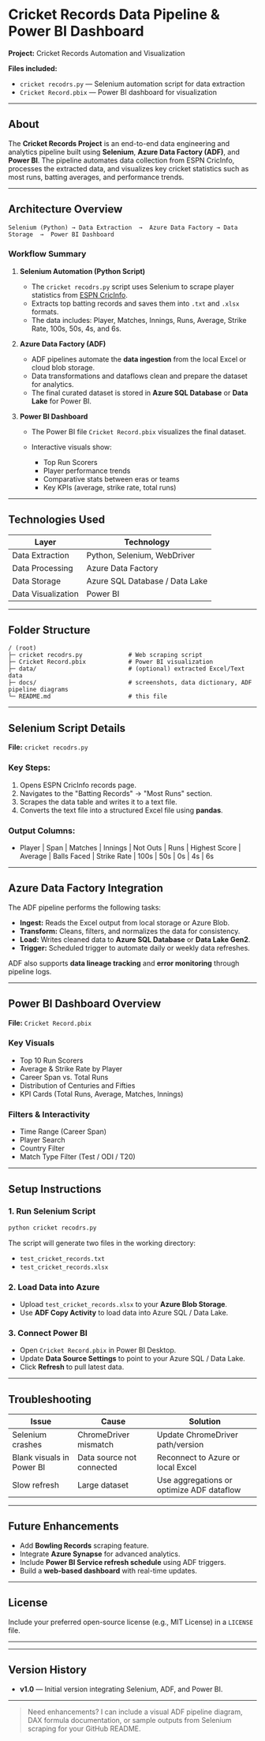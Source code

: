 # Cricket Records Data Pipeline & Power BI Dashboard

**Project:** Cricket Records Automation and Visualization

**Files included:**

* `cricket recodrs.py` — Selenium automation script for data extraction
* `Cricket Record.pbix` — Power BI dashboard for visualization

---

## About

The **Cricket Records Project** is an end-to-end data engineering and analytics pipeline built using **Selenium**, **Azure Data Factory (ADF)**, and **Power BI**. The pipeline automates data collection from ESPN CricInfo, processes the extracted data, and visualizes key cricket statistics such as most runs, batting averages, and performance trends.

---

## Architecture Overview

```
Selenium (Python) → Data Extraction  →  Azure Data Factory → Data Storage  →  Power BI Dashboard
```

### Workflow Summary

1. **Selenium Automation (Python Script)**

   * The `cricket recodrs.py` script uses Selenium to scrape player statistics from [ESPN CricInfo](https://www.espncricinfo.com/records).
   * Extracts top batting records and saves them into `.txt` and `.xlsx` formats.
   * The data includes: Player, Matches, Innings, Runs, Average, Strike Rate, 100s, 50s, 4s, and 6s.

2. **Azure Data Factory (ADF)**

   * ADF pipelines automate the **data ingestion** from the local Excel or cloud blob storage.
   * Data transformations and dataflows clean and prepare the dataset for analytics.
   * The final curated dataset is stored in **Azure SQL Database** or **Data Lake** for Power BI.

3. **Power BI Dashboard**

   * The Power BI file `Cricket Record.pbix` visualizes the final dataset.
   * Interactive visuals show:

     * Top Run Scorers
     * Player performance trends
     * Comparative stats between eras or teams
     * Key KPIs (average, strike rate, total runs)

---

## Technologies Used

| Layer              | Technology                     |
| ------------------ | ------------------------------ |
| Data Extraction    | Python, Selenium, WebDriver    |
| Data Processing    | Azure Data Factory             |
| Data Storage       | Azure SQL Database / Data Lake |
| Data Visualization | Power BI                       |

---

## Folder Structure

```
/ (root)
├─ cricket recodrs.py             # Web scraping script
├─ Cricket Record.pbix            # Power BI visualization
├─ data/                          # (optional) extracted Excel/Text data
├─ docs/                          # screenshots, data dictionary, ADF pipeline diagrams
└─ README.md                      # this file
```

---

## Selenium Script Details

**File:** `cricket recodrs.py`

### Key Steps:

1. Opens ESPN CricInfo records page.
2. Navigates to the "Batting Records" → "Most Runs" section.
3. Scrapes the data table and writes it to a text file.
4. Converts the text file into a structured Excel file using **pandas**.

### Output Columns:

* Player | Span | Matches | Innings | Not Outs | Runs | Highest Score | Average | Balls Faced | Strike Rate | 100s | 50s | 0s | 4s | 6s

---

## Azure Data Factory Integration

The ADF pipeline performs the following tasks:

* **Ingest:** Reads the Excel output from local storage or Azure Blob.
* **Transform:** Cleans, filters, and normalizes the data for consistency.
* **Load:** Writes cleaned data to **Azure SQL Database** or **Data Lake Gen2**.
* **Trigger:** Scheduled trigger to automate daily or weekly data refreshes.

ADF also supports **data lineage tracking** and **error monitoring** through pipeline logs.

---

## Power BI Dashboard Overview

**File:** `Cricket Record.pbix`

### Key Visuals

* Top 10 Run Scorers
* Average & Strike Rate by Player
* Career Span vs. Total Runs
* Distribution of Centuries and Fifties
* KPI Cards (Total Runs, Average, Matches, Innings)

### Filters & Interactivity

* Time Range (Career Span)
* Player Search
* Country Filter
* Match Type Filter (Test / ODI / T20)

---

## Setup Instructions

### 1. Run Selenium Script

```bash
python cricket recodrs.py
```

The script will generate two files in the working directory:

* `test_cricket_records.txt`
* `test_cricket_records.xlsx`

### 2. Load Data into Azure

* Upload `test_cricket_records.xlsx` to your **Azure Blob Storage**.
* Use **ADF Copy Activity** to load data into Azure SQL / Data Lake.

### 3. Connect Power BI

* Open `Cricket Record.pbix` in Power BI Desktop.
* Update **Data Source Settings** to point to your Azure SQL / Data Lake.
* Click **Refresh** to pull latest data.

---

## Troubleshooting

| Issue                     | Cause                     | Solution                                  |
| ------------------------- | ------------------------- | ----------------------------------------- |
| Selenium crashes          | ChromeDriver mismatch     | Update ChromeDriver path/version          |
| Blank visuals in Power BI | Data source not connected | Reconnect to Azure or local Excel         |
| Slow refresh              | Large dataset             | Use aggregations or optimize ADF dataflow |

---

## Future Enhancements

* Add **Bowling Records** scraping feature.
* Integrate **Azure Synapse** for advanced analytics.
* Include **Power BI Service refresh schedule** using ADF triggers.
* Build a **web-based dashboard** with real-time updates.

---

## License

Include your preferred open-source license (e.g., MIT License) in a `LICENSE` file.

---



---

## Version History

* **v1.0** — Initial version integrating Selenium, ADF, and Power BI.

---

> Need enhancements? I can include a visual ADF pipeline diagram, DAX formula documentation, or sample outputs from Selenium scraping for your GitHub README.
